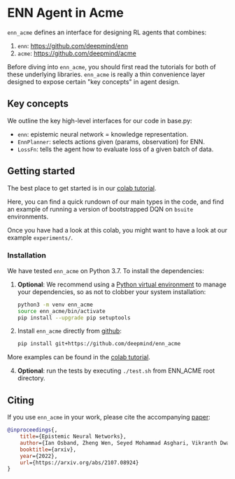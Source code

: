 # ENN Agent in Acme

`enn_acme` defines an interface for designing RL agents that combines:

1. `enn`: https://github.com/deepmind/enn
2. `acme`: https://github.com/deepmind/acme

Before diving into `enn_acme`, you should first read the tutorials for both of these underlying libraries.
`enn_acme` is really a thin convenience layer designed to expose certain "key concepts" in agent design.

## Key concepts

We outline the key high-level interfaces for our code in base.py:

-   `enn`: epistemic neural network = knowledge representation.
-   `EnnPlanner`: selects actions given (params, observation) for ENN.
-   `LossFn`: tells the agent how to evaluate loss of a given batch of data.


## Getting started

The best place to get started is in our [colab tutorial].

Here, you can find a quick rundown of our main types in the code, and find an example of running a version of bootstrapped DQN on `bsuite` environments.

Once you have had a look at this colab, you might want to have a look at our example `experiments/`.

### Installation

We have tested `enn_acme` on Python 3.7. To install the dependencies:

1.  **Optional**: We recommend using a
    [Python virtual environment](https://docs.python.org/3/tutorial/venv.html)
    to manage your dependencies, so as not to clobber your system installation:

    ```bash
    python3 -m venv enn_acme
    source enn_acme/bin/activate
    pip install --upgrade pip setuptools
    ```

2.  Install `enn_acme` directly from [github](https://github.com/deepmind/enn_acme):

    ```bash
    pip install git+https://github.com/deepmind/enn_acme
    ```

More examples can be found in the [colab tutorial].

4. **Optional**: run the tests by executing `./test.sh` from ENN_ACME root directory.

## Citing

If you use `enn_acme` in your work, please cite the accompanying [paper]:

```bibtex
@inproceedings{,
    title={Epistemic Neural Networks},
    author={Ian Osband, Zheng Wen, Seyed Mohammad Asghari, Vikranth Dwaracherla, Morteza Ibrahimi, Xiyuan Lu, Benjamin Van Roy},
    booktitle={arxiv},
    year={2022},
    url={https://arxiv.org/abs/2107.08924}
}
```

[colab tutorial]: https://colab.research.google.com/github/deepmind/enn/blob/master/enn_acme/tutorial.ipynb
[paper]: https://arxiv.org/abs/2107.08924
